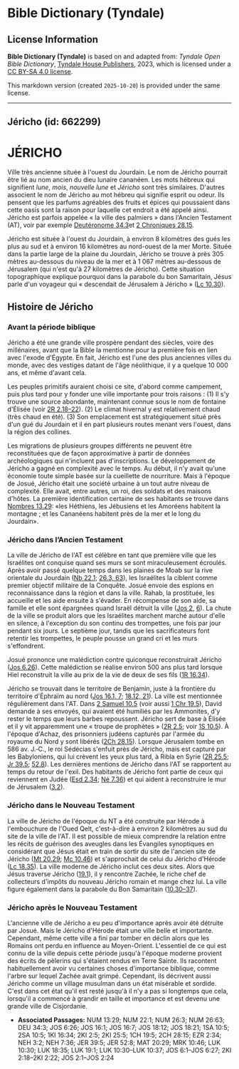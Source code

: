 # Bible Dictionary (Tyndale)

## License Information

**Bible Dictionary (Tyndale)** is based on and adapted from: _Tyndale Open Bible Dictionary_, [Tyndale House Publishers](https://tyndaleopenresources.com/), 2023, which is licensed under a [CC BY-SA 4.0 license](https://creativecommons.org/licenses/by-sa/4.0/legalcode.en).

This markdown version (created `2025-10-20`) is provided under the same license.



--------------------------------

## Jéricho (id: 662299)

JÉRICHO
=======

Ville très ancienne située à l'ouest du Jourdain. Le nom de Jéricho pourrait être lié au nom ancien du dieu lunaire cananéen. Les mots hébreux qui signifient *lune*, *mois*, *nouvelle lune* et *Jéricho* sont très similaires. D'autres associent le nom de Jéricho au mot hébreu qui signifie esprit ou odeur. Ils pensent que les parfums agréables des fruits et épices qui poussaient dans cette oasis sont la raison pour laquelle cet endroit a été appelé ainsi. Jéricho est parfois appelée « la ville des palmiers » dans l'Ancien Testament (AT), voir par exemple [Deutéronome 34\.3](https://ref.ly/Deut34:3)et [2 Chroniques 28\.15](https://ref.ly/2Chr28:15).

Jéricho est située à l'ouest du Jourdain, à environ 8 kilomètres des gués les plus au sud et à environ 16 kilomètres au nord\-ouest de la mer Morte. Située dans la partie large de la plaine du Jourdain, Jéricho se trouve à près 305 mètres au\-dessous du niveau de la mer et à 1 067 mètres au\-dessous de Jérusalem (qui n'est qu'à 27 kilomètres de Jéricho). Cette situation topographique explique pourquoi dans la parabole du bon Samaritain, Jésus parle d'un voyageur qui « descendait de Jérusalem à Jéricho » ([Lc 10\.30](https://ref.ly/Luke10:30)).

Histoire de Jéricho
-------------------

### Avant la période biblique

Jéricho a été une grande ville prospère pendant des siècles, voire des millénaires, avant que la Bible la mentionne pour la première fois en lien avec l'exode d'Égypte. En fait, Jéricho est l'une des plus anciennes villes du monde, avec des vestiges datant de l'âge néolithique, il y a quelque 10 000 ans, et même d'avant cela.

Les peuples primitifs auraient choisi ce site, d'abord comme campement, puis plus tard pour y fonder une ville importante pour trois raisons : (1\) Il s'y trouve une source abondante, maintenant connue sous le nom de fontaine d'Élisée (voir [2R 2\.18–22](https://ref.ly/2Kgs2:18-2Kgs2:22)). (2\) Le climat hivernal y est relativement chaud (très chaud en été). (3\) Son emplacement est stratégiquement situé près d'un gué du Jourdain et il en part plusieurs routes menant vers l'ouest, dans la région des collines.

Les migrations de plusieurs groupes différents ne peuvent être reconstituées que de façon approximative à partir de données archéologiques qui n'incluent pas d'inscriptions. Le développement de Jéricho a gagné en complexité avec le temps. Au début, il n'y avait qu'une économie toute simple basée sur la cueillette de nourriture. Mais à l'époque de Josué, Jéricho était une société urbaine à un tout autre niveau de complexité. Elle avait, entre autres, un roi, des soldats et des maisons d'hôtes. La première identification certaine de ses habitants se trouve dans [Nombres 13\.29](https://ref.ly/Num13:29): «les Héthiens, les Jébusiens et les Amoréens habitent la montagne ; et les Cananéens habitent près de la mer et le long du Jourdain».

### Jéricho dans l’Ancien Testament

La ville de Jéricho de l'AT est célèbre en tant que première ville que les Israélites ont conquise quand ses murs se sont miraculeusement écroulés. Après avoir passé quelque temps dans les plaines de Moab sur la rive orientale du Jourdain ([Nb 22\.1](https://ref.ly/Num22:1); [26\.3, 63](https://ref.ly/Num26:3,Num26:63)), les Israélites la ciblent comme premier objectif militaire de la Conquête. Josué envoie des espions en reconnaissance dans la région et dans la ville. Rahab, la prostituée, les accueille et les aide ensuite à s'évader. En récompense de son aide, sa famille et elle sont épargnées quand Israël détruit la ville ([Jos 2](https://ref.ly/Josh2:1-Josh2:24), [6](https://ref.ly/Josh6:1-Josh6:27)). La chute de la ville se produit alors que les Israélites marchent marché autour d'elle en silence, à l'exception du son continu des trompettes, une fois par jour pendant six jours. Le septième jour, tandis que les sacrificateurs font retentir les trompettes, le peuple pousse un grand cri et les murs s'effondrent.

Josué prononce une malédiction contre quiconque reconstruirait Jéricho ([Jos 6\.26](https://ref.ly/Josh6:26)). Cette malédiction se réalise environ 500 ans plus tard lorsque Hiel reconstruit la ville au prix de la vie de deux de ses fils ([1R 16\.34](https://ref.ly/1Kgs16:34)).

Jéricho se trouvait dans le territoire de Benjamin, juste à la frontière du territoire d'Éphraïm au nord ([Jos 16\.1, 7](https://ref.ly/Josh16:1,Josh16:7); [18\.12, 21](https://ref.ly/Josh18:12,Josh18:21)). La ville est mentionnée régulièrement dans l'AT. Dans [2 Samuel 10\.5](https://ref.ly/2Sam10:5) (voir aussi [1 Chr 19\.5](https://ref.ly/1Chr19:5)), David demande à ses envoyés, qui avaient été humiliés par les Ammonites, d'y rester le temps que leurs barbes repoussent. Jéricho sert de base à Élisée et il y vit apparemment une « troupe de prophètes » ([2R 2\.5](https://ref.ly/2Kgs2:5); voir [1S 10\.5](https://ref.ly/1Sam10:5)). À l'époque d'Achaz, des prisonniers judéens capturés par l'armée du royaume du Nord y sont libérés ([2Ch 28\.15](https://ref.ly/2Chr28:15)). Lorsque Jérusalem tombe en 586 av. J.‑C., le roi Sédécias s'enfuit près de Jéricho, mais est capturé par les Babyloniens, qui lui crèvent les yeux plus tard, à Ribla en Syrie ([2R 25\.5](https://ref.ly/2Kgs25:5); [Jr 39\.5](https://ref.ly/Jer39:5); [52\.8](https://ref.ly/Jer52:8)). Les dernières mentions de Jéricho dans l'AT se rapportent au temps du retour de l'exil. Des habitants de Jéricho font partie de ceux qui reviennent en Judée ([Esd 2\.34](https://ref.ly/Ezra2:34); [Né 7\.36](https://ref.ly/Neh7:36)) et qui aident à reconstruire le mur de Jérusalem ([3\.2](https://ref.ly/Neh3:2)).

### Jéricho dans le Nouveau Testament

La ville de Jéricho de l'époque du NT a été construite par Hérode à l'embouchure de l'Oued Qelt, c'est\-à\-dire à environ 2 kilomètres au sud du site de la ville de l'AT. Il est possible de mieux comprendre la relation entre les récits de guérison des aveugles dans les Évangiles synoptiques en considérant que Jésus était en train de sortir du site de l'ancien site de Jéricho ([Mt 20\.29](https://ref.ly/Matt20:29); [Mc 10\.46](https://ref.ly/Mark10:46)) et s'approchait de celui du Jéricho d'Hérode ([Lc 18\.35](https://ref.ly/Luke18:35)). La ville moderne de Jéricho inclut ces deux sites. Alors que Jésus traverse Jéricho ([19\.1](https://ref.ly/Luke19:1)), il y rencontre Zachée, le riche chef de collecteurs d'impôts du nouveau Jéricho romain et mange chez lui. La ville figure également dans la parabole du Bon Samaritain ([10\.30–37](https://ref.ly/Luke10:30-Luke10:37)).

### Jéricho après le Nouveau Testament

L'ancienne ville de Jéricho a eu peu d'importance après avoir été détruite par Josué. Mais le Jéricho d'Hérode était une ville belle et importante. Cependant, même cette ville a fini par tomber en déclin alors que les Romains ont perdu en influence au Moyen\-Orient. L'essentiel de ce qui est connu de la ville depuis cette période jusqu'à l'époque moderne provient des écrits de pèlerins qui s'étaient rendus en Terre Sainte. Ils racontent habituellement avoir vu certaines choses d'importance biblique, comme l'arbre sur lequel Zachée avait grimpé. Cependant, ils décrivent aussi Jéricho comme un village musulman dans un état misérable et sordide. C'est dans cet état qu'il est resté jusqu'à il n'y a pas si longtemps que cela, lorsqu'il a commencé à grandir en taille et importance et est devenu une grande ville de Cisjordanie.

* **Associated Passages:** NUM 13:29; NUM 22:1; NUM 26:3; NUM 26:63; DEU 34:3; JOS 6:26; JOS 16:1; JOS 16:7; JOS 18:12; JOS 18:21; 1SA 10:5; 2SA 10:5; 1KI 16:34; 2KI 2:5; 2KI 25:5; 1CH 19:5; 2CH 28:15; EZR 2:34; NEH 3:2; NEH 7:36; JER 39:5; JER 52:8; MAT 20:29; MRK 10:46; LUK 10:30; LUK 18:35; LUK 19:1; LUK 10:30–LUK 10:37; JOS 6:1–JOS 6:27; 2KI 2:18–2KI 2:22; JOS 2:1–JOS 2:24

